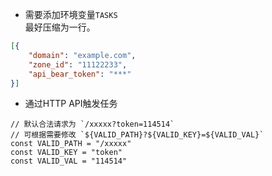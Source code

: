 

+ 需要添加环境变量`TASKS`  
最好压缩为一行。

```json
[{
	"domain": "example.com",
	"zone_id": "11122233",
	"api_bear_token": "***"
}]
```

+ 通过HTTP API触发任务  

```
// 默认合法请求为 `/xxxxx?token=114514`
// 可根据需要修改 `${VALID_PATH}?${VALID_KEY}=${VALID_VAL}`
const VALID_PATH = "/xxxxx"
const VALID_KEY = "token"
const VALID_VAL = "114514"

```